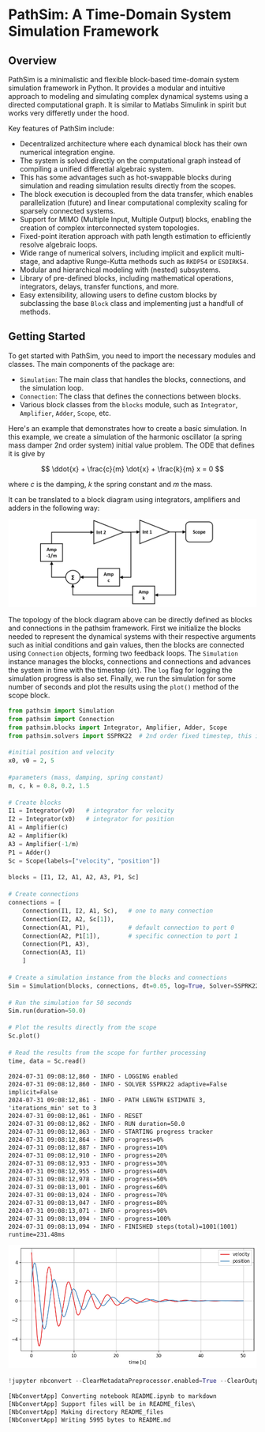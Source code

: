 # PathSim: A Time-Domain System Simulation Framework


## Overview

PathSim is a minimalistic and flexible block-based time-domain system simulation framework in Python. It provides a modular and intuitive approach to modeling and simulating complex dynamical systems using a directed computational graph. It is similar to Matlabs Simulink in spirit but works very differetly under the hood.

Key features of PathSim include:

- Decentralized architecture where each dynamical block has their own numerical integration engine. 
- The system is solved directly on the computational graph instead of compiling a unified differetial algebraic system.
- This has some advantages such as hot-swappable blocks during simulation and reading simulation results directly from the scopes.
- The block execution is decoupled from the data transfer, which enables parallelization (future) and linear computational complexity scaling for sparsely connected systems.
- Support for MIMO (Multiple Input, Multiple Output) blocks, enabling the creation of complex interconnected system topologies.
- Fixed-point iteration approach with path length estimation to efficiently resolve algebraic loops.
- Wide range of numerical solvers, including implicit and explicit multi-stage, and adaptive Runge-Kutta methods such as `RKDP54` or `ESDIRK54`.
- Modular and hierarchical modeling with (nested) subsystems.
- Library of pre-defined blocks, including mathematical operations, integrators, delays, transfer functions, and more.
- Easy extensibility, allowing users to define custom blocks by subclassing the base `Block` class and implementing just a handfull of methods.


## Getting Started

To get started with PathSim, you need to import the necessary modules and classes. The main components of the package are:

- `Simulation`: The main class that handles the blocks, connections, and the simulation loop.
- `Connection`: The class that defines the connections between blocks.
- Various block classes from the `blocks` module, such as `Integrator`, `Amplifier`, `Adder`, `Scope`, etc.

Here's an example that demonstrates how to create a basic simulation. 
In this example, we create a simulation of the harmonic oscillator (a spring mass damper 2nd order system) initial value problem. The ODE that defines it is give by

$$
\ddot{x} + \frac{c}{m} \dot{x} + \frac{k}{m} x = 0
$$

where $c$ is the damping, $k$ the spring constant and $m$ the mass.

It can be translated to a block diagram using integrators, amplifiers and adders in the following way:

![png](README_files/harmonic_oscillator_blockdiagram.png)

The topology of the block diagram above can be directly defined as blocks and connections in the pathsim framework. First we initialize the blocks needed to represent the dynamical systems with their respective arguments such as initial conditions and gain values, then the blocks are connected using `Connection` objects, forming two feedback loops. The `Simulation` instance manages the blocks, connections and connections and advances the system in time with the timestep (`dt`). The `log` flag for logging the simulation progress is also set. Finally, we run the simulation for some number of seconds and plot the results using the `plot()` method of the scope block.



```python
from pathsim import Simulation
from pathsim import Connection
from pathsim.blocks import Integrator, Amplifier, Adder, Scope
from pathsim.solvers import SSPRK22  # 2nd order fixed timestep, this is also the default

#initial position and velocity
x0, v0 = 2, 5

#parameters (mass, damping, spring constant)
m, c, k = 0.8, 0.2, 1.5

# Create blocks 
I1 = Integrator(v0)   # integrator for velocity
I2 = Integrator(x0)   # integrator for position
A1 = Amplifier(c)
A2 = Amplifier(k)
A3 = Amplifier(-1/m)
P1 = Adder()
Sc = Scope(labels=["velocity", "position"])

blocks = [I1, I2, A1, A2, A3, P1, Sc]

# Create connections
connections = [
    Connection(I1, I2, A1, Sc),   # one to many connection
    Connection(I2, A2, Sc[1]),
    Connection(A1, P1),           # default connection to port 0
    Connection(A2, P1[1]),        # specific connection to port 1
    Connection(P1, A3),
    Connection(A3, I1)
    ]

# Create a simulation instance from the blocks and connections
Sim = Simulation(blocks, connections, dt=0.05, log=True, Solver=SSPRK22)

# Run the simulation for 50 seconds
Sim.run(duration=50.0)

# Plot the results directly from the scope
Sc.plot()

# Read the results from the scope for further processing
time, data = Sc.read()
```

    2024-07-31 09:08:12,860 - INFO - LOGGING enabled
    2024-07-31 09:08:12,860 - INFO - SOLVER SSPRK22 adaptive=False implicit=False
    2024-07-31 09:08:12,861 - INFO - PATH LENGTH ESTIMATE 3, 'iterations_min' set to 3
    2024-07-31 09:08:12,861 - INFO - RESET
    2024-07-31 09:08:12,862 - INFO - RUN duration=50.0
    2024-07-31 09:08:12,863 - INFO - STARTING progress tracker
    2024-07-31 09:08:12,864 - INFO - progress=0%
    2024-07-31 09:08:12,887 - INFO - progress=10%
    2024-07-31 09:08:12,910 - INFO - progress=20%
    2024-07-31 09:08:12,933 - INFO - progress=30%
    2024-07-31 09:08:12,955 - INFO - progress=40%
    2024-07-31 09:08:12,978 - INFO - progress=50%
    2024-07-31 09:08:13,001 - INFO - progress=60%
    2024-07-31 09:08:13,024 - INFO - progress=70%
    2024-07-31 09:08:13,047 - INFO - progress=80%
    2024-07-31 09:08:13,071 - INFO - progress=90%
    2024-07-31 09:08:13,094 - INFO - progress=100%
    2024-07-31 09:08:13,094 - INFO - FINISHED steps(total)=1001(1001) runtime=231.48ms
    


    
![png](README_files/README_3_1.png)
    



```python
!jupyter nbconvert --ClearMetadataPreprocessor.enabled=True --ClearOutput.enabled=True --to markdown README.ipynb
```

    [NbConvertApp] Converting notebook README.ipynb to markdown
    [NbConvertApp] Support files will be in README_files\
    [NbConvertApp] Making directory README_files
    [NbConvertApp] Writing 5995 bytes to README.md
    


```python

```


```python

```


```python

```
